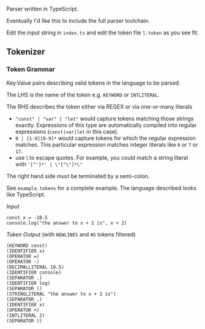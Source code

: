 Parser written in TypeScript.

Eventually I'd like this to include the full parser toolchain.

Edit the input string in `index.ts` and edit the token file `l.token` as you see fit.

## Tokenizer

### Token Grammar

Key:Value pairs describing valid tokens in the language to be parsed.

The LHS is the name of the token e.g. `KEYWORD` or `INTLITERAL`.

The RHS describes the token either via REGEX or via one-or-many literals

- `"const" | "var" | "let"` would capture tokens matching those strings exactly. Expressions of this type are automatically compiled into regular expressions (`const|var|let` in this case).
- `0 | [1-9][0-9]*` would capture tokens for which the regular expression matches. This particular expression matches integer literals like `0` or `7` or `17`.
- use \ to escape quotes. For example, you could match a string literal with `'[^']*' | \"[^\"]*\"`

The right hand side must be terminated by a semi-colon.

See `example.tokens` for a complete example. The language described looks like TypeScript.

_Input_

```
const x = -10.5
console.log("the answer to x + 2 is", x + 2)
```

_Token Output_ (with `NEWLINES` and `WS` tokens filtered)

```
(KEYWORD const)
(IDENTIFIER x)
(OPERATOR =)
(OPERATOR -)
(DECIMALLITERAL 10.5)
(IDENTIFIER console)
(SEPARATOR .)
(IDENTIFIER log)
(SEPARATOR ()
(STRINGLITERAL "the answer to x + 2 is")
(SEPARATOR ,)
(IDENTIFIER x)
(OPERATOR +)
(INTLITERAL 2)
(SEPARATOR ))
```
